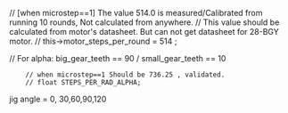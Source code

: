 
// [when microstep==1] The value 514.0 is measured/Calibrated from running 10 rounds, Not calculated from anywhere.
// This value should be calculated from motor's datasheet.  But can not get datasheet for 28-BGY motor.
// this->motor_steps_per_round = 514 ;

// For alpha:   big_gear_teeth == 90 / small_gear_teeth == 10



        // when microstep==1 Should be 736.25 , validated.
        // float STEPS_PER_RAD_ALPHA;  



jig angle = 0, 30,60,90,120
